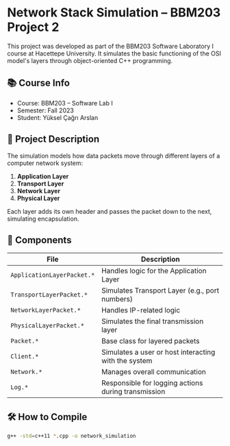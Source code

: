 # Network Stack Simulation – BBM203 Project 2

This project was developed as part of the BBM203 Software Laboratory I course at Hacettepe University. It simulates the basic functioning of the OSI model's layers through object-oriented C++ programming.

## 📚 Course Info
- Course: BBM203 – Software Lab I
- Semester: Fall 2023
- Student: Yüksel Çağrı Arslan

## 🧠 Project Description

The simulation models how data packets move through different layers of a computer network system:

1. **Application Layer**
2. **Transport Layer**
3. **Network Layer**
4. **Physical Layer**

Each layer adds its own header and passes the packet down to the next, simulating encapsulation.

## 🧩 Components

| File | Description |
|------|-------------|
| `ApplicationLayerPacket.*` | Handles logic for the Application Layer |
| `TransportLayerPacket.*` | Simulates Transport Layer (e.g., port numbers) |
| `NetworkLayerPacket.*` | Handles IP-related logic |
| `PhysicalLayerPacket.*` | Simulates the final transmission layer |
| `Packet.*` | Base class for layered packets |
| `Client.*` | Simulates a user or host interacting with the system |
| `Network.*` | Manages overall communication |
| `Log.*` | Responsible for logging actions during transmission |

## 🛠️ How to Compile

```bash
g++ -std=c++11 *.cpp -o network_simulation